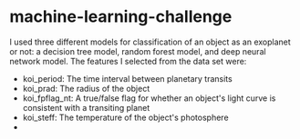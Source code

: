 # machine-learning-challenge

  I used three different models for classification of an object as an exoplanet or not: a decision tree model, random forest model, and deep neural network model. The features I selected from the data set were:
  - koi_period: The time interval between planetary transits
  - koi_prad: The radius of the object
  - koi_fpflag_nt: A true/false flag for whether an object's light curve is consistent with a transiting planet
  - koi_steff: The temperature of the object's photosphere
  - 
